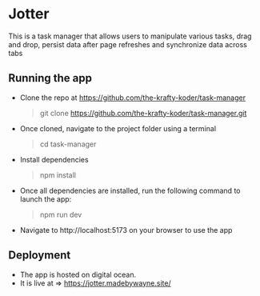 # Jotter

This is a task manager that allows users to manipulate various tasks, drag and drop, persist data after page refreshes and synchronize data across tabs

## Running the app

- Clone the repo at https://github.com/the-krafty-koder/task-manager
  > git clone https://github.com/the-krafty-koder/task-manager.git
- Once cloned, navigate to the project folder using a terminal
  > cd task-manager
- Install dependencies
  > npm install
- Once all dependencies are installed, run the following command to
  launch the app:
  > npm run dev
- Navigate to http://localhost:5173 on your browser to use the app

## Deployment

- The app is hosted on digital ocean.
- It is live at => https://jotter.madebywayne.site/
